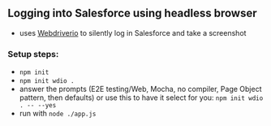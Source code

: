 ## Logging into Salesforce using headless browser

- uses [Webdriverio](https://webdriver.io/docs/gettingstarted) to silently log in Salesforce and take a screenshot

### Setup steps:

- `npm init`
- `npm init wdio .`
- answer the prompts (E2E testing/Web, Mocha, no compiler, Page Object pattern, then defaults) or use this to have it select for you:  `npm init wdio . -- --yes` 
- run with `node ./app.js`

